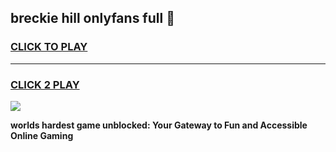 
## breckie hill onlyfans full 👋
<h3>
<a href="https://premium.freeplayer.one?title=breckie_hill_onlyfans_full&ref=13F">CLICK TO PLAY</a></h3>
<hr>

<h3>
<a href="https://premium.freeplayer.one?title=breckie_hill_onlyfans_full&ref=13F">CLICK 2 PLAY</a>
  
</h3>

<a href="https://premium.freeplayer.one?title=breckie_hill_onlyfans_full&ref=12F/"><img src="https://clearcache.store/games.png"></a>


**worlds hardest game unblocked: Your Gateway to Fun and Accessible Online Gaming**
